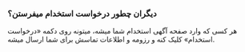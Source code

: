 
### دیگران چطور درخواست استخدام میفرستن؟ ###
هر کسی که وارد صفحه آگهی استخدام شما میشه، میتونه روی دکمه «درخواست استخدام» کلیک کنه و رزومه و اطلاعات تماسش برای شما ارسال میشه.
